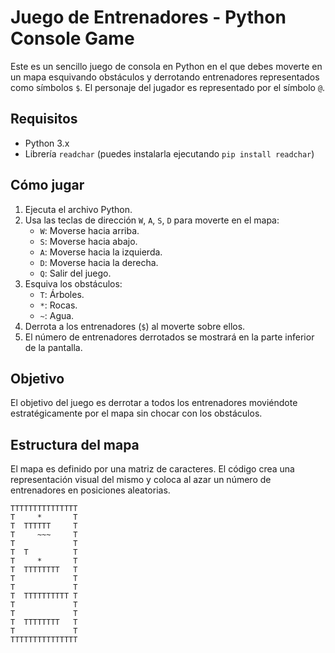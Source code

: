 # Juego de Entrenadores - Python Console Game

Este es un sencillo juego de consola en Python en el que debes moverte en un mapa esquivando obstáculos y derrotando entrenadores representados como símbolos `$`. El personaje del jugador es representado por el símbolo `@`.

## Requisitos

- Python 3.x
- Librería `readchar` (puedes instalarla ejecutando `pip install readchar`)

## Cómo jugar

1. Ejecuta el archivo Python.
2. Usa las teclas de dirección `W`, `A`, `S`, `D` para moverte en el mapa:
   - `W`: Moverse hacia arriba.
   - `S`: Moverse hacia abajo.
   - `A`: Moverse hacia la izquierda.
   - `D`: Moverse hacia la derecha.
   - `Q`: Salir del juego.
3. Esquiva los obstáculos:
   - `T`: Árboles.
   - `*`: Rocas.
   - `~`: Agua.
4. Derrota a los entrenadores (`$`) al moverte sobre ellos.
5. El número de entrenadores derrotados se mostrará en la parte inferior de la pantalla.

## Objetivo

El objetivo del juego es derrotar a todos los entrenadores moviéndote estratégicamente por el mapa sin chocar con los obstáculos.

## Estructura del mapa

El mapa es definido por una matriz de caracteres. El código crea una representación visual del mismo y coloca al azar un número de entrenadores en posiciones aleatorias.

```text
TTTTTTTTTTTTTTT
T     *       T
T  TTTTTT     T
T     ~~~     T
T             T
T  T          T
T     *       T
T  TTTTTTTT   T
T             T
T             T
T  TTTTTTTTTT T
T             T
T             T
T  TTTTTTTT   T
T             T
TTTTTTTTTTTTTTT
